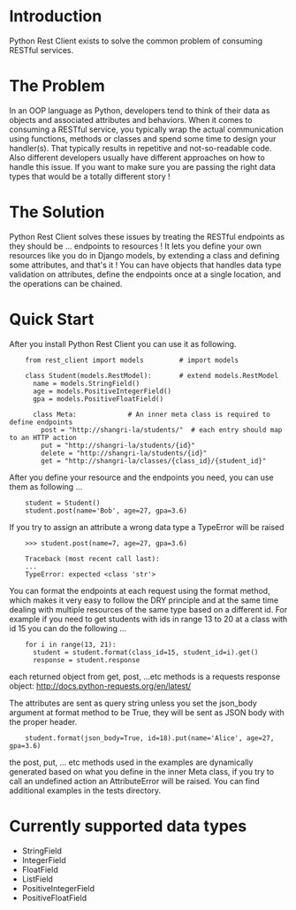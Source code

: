 Introduction
============
Python Rest Client exists to solve the common problem of consuming RESTful services.

The Problem
============
In an OOP language as Python, developers tend to think of their data as objects and associated attributes and behaviors. When it comes to consuming a RESTful service, you typically wrap the actual communication using functions, methods or classes and spend some time to design your handler(s). That typically results in repetitive and not-so-readable code. Also different developers usually have different approaches on how to handle this issue. If you want to make sure you are passing the right data types that would be a totally different story !

The Solution
============
Python Rest Client solves these issues by treating the RESTful endpoints as they should be ... endpoints to resources !
It lets you define your own resources like you do in Django models, by extending a class and defining some attributes, and that's it ! You can have objects that handles data type validation on attributes, define the endpoints once at a single location, and the operations can be chained.

Quick Start
============

After you install Python Rest Client you can use it as following.
```
    from rest_client import models         # import models
    
    class Student(models.RestModel):       # extend models.RestModel
      name = models.StringField()
      age = models.PositiveIntegerField()
      gpa = models.PositiveFloatField()

      class Meta:             # An inner meta class is required to define endpoints
        post = "http://shangri-la/students/"  # each entry should map to an HTTP action
        put = "http://shangri-la/students/{id}"
        delete = "http://shangri-la/students/{id}"
        get = "http://shangri-la/classes/{class_id}/{student_id}"
```

After you define your resource and the endpoints you need, you can use them as following ...
```
    student = Student()
    student.post(name='Bob', age=27, gpa=3.6)
```

If you try to assign an attribute a wrong data type a TypeError will be raised
```
    >>> student.post(name=7, age=27, gpa=3.6)
```
```  
    Traceback (most recent call last):
    ...
    TypeError: expected <class 'str'>
```

You can format the endpoints at each request using the format method,
which makes it very easy to follow the DRY principle and at the same time dealing with multiple resources of the
same type based on a different id. For example if you need to get students with ids in range 13 to 20 at a
class with id 15 you can do the following ...

```
    for i in range(13, 21):
      student = student.format(class_id=15, student_id=i).get()
      response = student.response
```

each returned object from get, post, ...etc methods is a requests
response object: http://docs.python-requests.org/en/latest/

The attributes are sent as query string unless you set the json_body argument at format method to be True, they
will be sent as JSON body with the proper header.

```
    student.format(json_body=True, id=18).put(name='Alice', age=27, gpa=3.6)
```
the post, put, ... etc methods used in the examples are dynamically generated based on what you define in the
inner Meta class, if you try to call an undefined action an AttributeError will be raised.
You can find additional examples in the tests directory.

Currently supported data types
============
 - StringField
 - IntegerField
 - FloatField
 - ListField
 - PositiveIntegerField
 - PositiveFloatField

